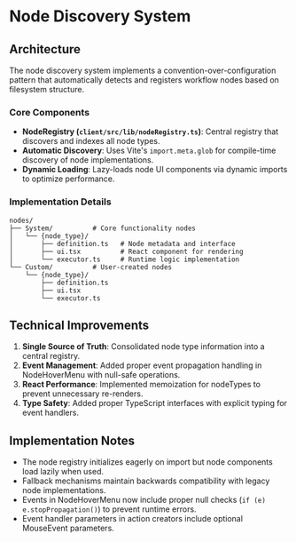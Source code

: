 # Node Discovery System

## Architecture

The node discovery system implements a convention-over-configuration pattern that automatically detects and registers workflow nodes based on filesystem structure.

### Core Components

- **NodeRegistry (`client/src/lib/nodeRegistry.ts`)**: Central registry that discovers and indexes all node types.
- **Automatic Discovery**: Uses Vite's `import.meta.glob` for compile-time discovery of node implementations.
- **Dynamic Loading**: Lazy-loads node UI components via dynamic imports to optimize performance.

### Implementation Details

```
nodes/
├── System/          # Core functionality nodes
│   └── {node_type}/
│       ├── definition.ts   # Node metadata and interface
│       ├── ui.tsx          # React component for rendering
│       └── executor.ts     # Runtime logic implementation
└── Custom/          # User-created nodes
    └── {node_type}/
        ├── definition.ts
        ├── ui.tsx
        └── executor.ts
```

## Technical Improvements

1. **Single Source of Truth**: Consolidated node type information into a central registry.
2. **Event Management**: Added proper event propagation handling in NodeHoverMenu with null-safe operations.
3. **React Performance**: Implemented memoization for nodeTypes to prevent unnecessary re-renders.
4. **Type Safety**: Added proper TypeScript interfaces with explicit typing for event handlers.

## Implementation Notes

- The node registry initializes eagerly on import but node components load lazily when used.
- Fallback mechanisms maintain backwards compatibility with legacy node implementations.
- Events in NodeHoverMenu now include proper null checks (`if (e) e.stopPropagation()`) to prevent runtime errors.
- Event handler parameters in action creators include optional MouseEvent parameters.